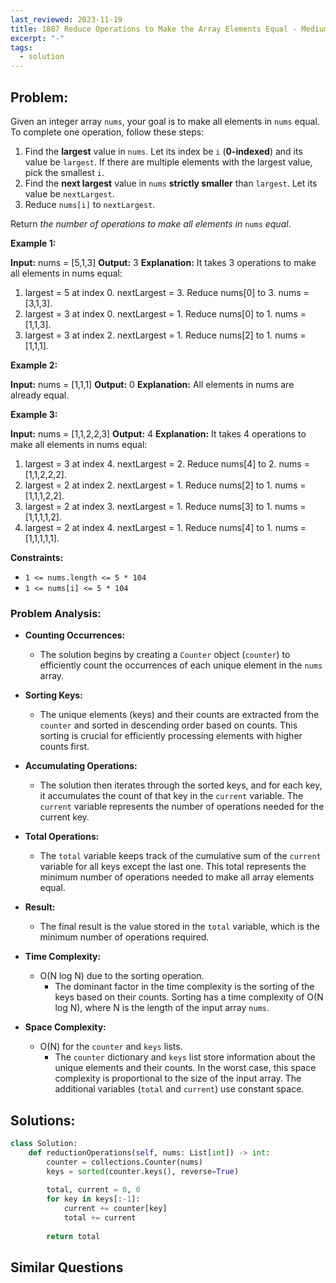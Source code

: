 ```yaml
---
last_reviewed: 2023-11-19
title: 1887 Reduce Operations to Make the Array Elements Equal - Medium
excerpt: "-"
tags:
  - solution
---
```

## Problem:
Given an integer array `nums`, your goal is to make all elements in `nums` equal. To complete one operation, follow these steps:

1. Find the **largest** value in `nums`. Let its index be `i` (**0-indexed**) and its value be `largest`. If there are multiple elements with the largest value, pick the smallest `i`.
2. Find the **next largest** value in `nums` **strictly smaller** than `largest`. Let its value be `nextLargest`.
3. Reduce `nums[i]` to `nextLargest`.

Return _the number of operations to make all elements in_ `nums` _equal_.

**Example 1:**

**Input:** nums = [5,1,3]
**Output:** 3
**Explanation:** It takes 3 operations to make all elements in nums equal:
1. largest = 5 at index 0. nextLargest = 3. Reduce nums[0] to 3. nums = [3,1,3].
2. largest = 3 at index 0. nextLargest = 1. Reduce nums[0] to 1. nums = [1,1,3].
3. largest = 3 at index 2. nextLargest = 1. Reduce nums[2] to 1. nums = [1,1,1].

**Example 2:**

**Input:** nums = [1,1,1]
**Output:** 0
**Explanation:** All elements in nums are already equal.

**Example 3:**

**Input:** nums = [1,1,2,2,3]
**Output:** 4
**Explanation:** It takes 4 operations to make all elements in nums equal:
1. largest = 3 at index 4. nextLargest = 2. Reduce nums[4] to 2. nums = [1,1,2,2,2].
2. largest = 2 at index 2. nextLargest = 1. Reduce nums[2] to 1. nums = [1,1,1,2,2].
3. largest = 2 at index 3. nextLargest = 1. Reduce nums[3] to 1. nums = [1,1,1,1,2].
4. largest = 2 at index 4. nextLargest = 1. Reduce nums[4] to 1. nums = [1,1,1,1,1].

**Constraints:**

- `1 <= nums.length <= 5 * 104`
- `1 <= nums[i] <= 5 * 104`

### Problem Analysis:
- **Counting Occurrences:**
    - The solution begins by creating a `Counter` object (`counter`) to efficiently count the occurrences of each unique element in the `nums` array.

- **Sorting Keys:**
    - The unique elements (keys) and their counts are extracted from the `counter` and sorted in descending order based on counts. This sorting is crucial for efficiently processing elements with higher counts first.

- **Accumulating Operations:**
    - The solution then iterates through the sorted keys, and for each key, it accumulates the count of that key in the `current` variable. The `current` variable represents the number of operations needed for the current key.

- **Total Operations:**
    - The `total` variable keeps track of the cumulative sum of the `current` variable for all keys except the last one. This total represents the minimum number of operations needed to make all array elements equal.
    
- **Result:**
    - The final result is the value stored in the `total` variable, which is the minimum number of operations required.


- **Time Complexity:**
    - O(N log N) due to the sorting operation.
        - The dominant factor in the time complexity is the sorting of the keys based on their counts. Sorting has a time complexity of O(N log N), where N is the length of the input array `nums`.
        
- **Space Complexity:**
    - O(N) for the `counter` and `keys` lists.
        - The `counter` dictionary and `keys` list store information about the unique elements and their counts. In the worst case, this space complexity is proportional to the size of the input array. The additional variables (`total` and `current`) use constant space.

## Solutions:

```python
class Solution:
    def reductionOperations(self, nums: List[int]) -> int:
        counter = collections.Counter(nums)
        keys = sorted(counter.keys(), reverse=True)
        
        total, current = 0, 0
        for key in keys[:-1]:
            current += counter[key]
            total += current
            
        return total        
```

## Similar Questions